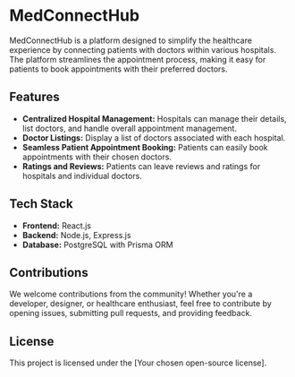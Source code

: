 # MedConnectHub

MedConnectHub is a platform designed to simplify the healthcare experience by connecting patients with doctors within various hospitals. The platform streamlines the appointment process, making it easy for patients to book appointments with their preferred doctors.

## Features

- **Centralized Hospital Management:** Hospitals can manage their details, list doctors, and handle overall appointment management.
- **Doctor Listings:** Display a list of doctors associated with each hospital.
- **Seamless Patient Appointment Booking:** Patients can easily book appointments with their chosen doctors.
- **Ratings and Reviews:** Patients can leave reviews and ratings for hospitals and individual doctors.

## Tech Stack

- **Frontend:** React.js
- **Backend:** Node.js, Express.js
- **Database:** PostgreSQL with Prisma ORM

## Contributions

We welcome contributions from the community! Whether you're a developer, designer, or healthcare enthusiast, feel free to contribute by opening issues, submitting pull requests, and providing feedback.

## License

This project is licensed under the [Your chosen open-source license].
